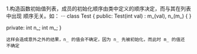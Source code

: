   1.构造函数初始值列表，成员的初始化顺序由类中定义的顺序决定，而与其在列表中出现
顺序无关。如：
···
class Test {
public:
    Test(int val) : m_(val), n_(m_) { }

private:
    int n_;
    int m_;
}
``````
这样会造成意外之外的结果，n_ 的值会不确定，因为 n_ 先被初始化，而此时 m_ 的值还
不确定
